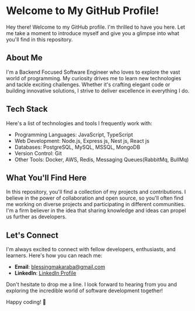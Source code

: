 # Welcome to My GitHub Profile!

Hey there! Welcome to my GitHub profile. I'm thrilled to have you here. Let me take a moment to introduce myself and give you a glimpse into what you'll find in this repository.

## About Me

I'm a Backend Focused Software Engineer who loves to explore the vast world of programming. My curiosity drives me to learn new technologies and tackle exciting challenges. Whether it's crafting elegant code or building innovative solutions, I strive to deliver excellence in everything I do.

## Tech Stack

Here's a list of technologies and tools I frequently work with:

- Programming Languages: JavaScript, TypeScript
- Web Development: Node.js, Express js, Nest js, React js
- Databases: PostgreSQL, MySQL, MSSQL, MongoDB
- Version Control: Git
- Other Tools: Docker, AWS, Redis, Messaging Queues(RabbitMq, BullMq)

## What You'll Find Here

In this repository, you'll find a collection of my projects and contributions. I believe in the power of collaboration and open source, so you'll often find me working on diverse projects and participating in different communities. I'm a firm believer in the idea that sharing knowledge and ideas can propel us further as developers.

## Let's Connect

I'm always excited to connect with fellow developers, enthusiasts, and learners. Here's how you can reach me:

- **Email**: [blessingmakaraba@gmail.com](mailto:blessingmakaraba@gmail.com)
- **LinkedIn**: [LinkedIn Profile](https://www.linkedin.com/in/blessing-makaraba-85329215a/)

Don't hesitate to drop me a line. I look forward to hearing from you and exploring the incredible world of software development together!

Happy coding! 🚀
